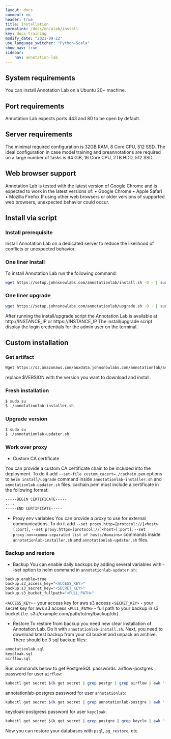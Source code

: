 ```yaml
---
layout: docs
comment: no
header: true
title: Installation
permalink: /docs/en/alab/install
key: docs-training
modify_date: "2021-09-22"
use_language_switcher: "Python-Scala"
show_nav: true
sidebar:
    nav: annotation-lab
---
```


## System requirements
You can install Annotation Lab on a Ubuntu 20+ machine.

## Port requirements
Annotation Lab expects ports 443 and 80 to be open by default. 

## Server requirements
The minimal required configuration is 32GB RAM, 8 Core CPU, 512 SSD. 
The ideal configuration in case model training and preannotations are required on a large number of tasks is 64 GiB, 16 Core CPU, 2TB HDD, 512 SSD. 

## Web browser support
Annotation Lab is tested with the latest version of Google Chrome and is expected to work in the latest versions of:
•   Google Chrome
•   Apple Safari
•   Mozilla Firefox
If using other web browsers or older versions of supported web browsers, unexpected behavior could occur.

## Install via script

### Install prerequisite
Install Annotation Lab on a dedicated server to reduce the likelihood of conflicts or unexpected behavior.

### One liner install 
To install Annotation Lab run the following command:
```bash
wget https://setup.johnsnowlabs.com/annotationlab/install.sh -O - | sudo bash -s -- --version 2.0.1
```

### One liner upgrade

```bash
wget https://setup.johnsnowlabs.com/annotationlab/upgrade.sh -O - | sudo bash -s -- --version 2.0.1
```

After running the install/upgrade script the Annotation Lab is available at http://INSTANCE_IP  or https://INSTANCE_IP 
The install/upgrade script display the login credentials for the admin user on the terminal. 

## Custom installation 

### Get artifact
```bash
Wget https://s3.amazonaws.com/auxdata.johnsnowlabs.com/annotationlab/annotationlab-"$VERSION".tar.gz
```
replace $VERSION with the version you want to download and install. 

### Fresh installation
```bash
$ sudo su
$ ./annotationlab-installer.sh
```
### Upgrade version

```bash
$ sudo su
$ ./annotationlab-updater.sh
```
### Work over proxy
- Custom CA certificate

You can provide a custom CA certificate chain to be included into the deployment. To do it add `--set-file custom_cacert=./cachain.pem` options to `helm install/upgrade` command inside `annotationlab-installer.sh` and `annotationlab-updater.sh` files.
cachain.pem must include a certificate in the following format:
```bash
-----BEGIN CERTIFICATE-----
....
-----END CERTIFICATE-----
```

- Proxy env variables
You can provide a proxy to use for external communications. To do it add `--set proxy.http=[protocol://]<host>[:port]`, `--set proxy.https=[protocol://]<host>[:port]`, `--set proxy.no=<comma-separated list of hosts/domains>` commands inside `annotationlab-installer.sh` and `annotationlab-updater.sh` files.

### Backup and restore
- Backup
You can enable daily backups by adding several variables with --set option to helm command in `annotationlab-updater.sh`:
```bash
backup.enable=true
backup.s3_access_key="<ACCESS_KEY>"
backup.s3_secret_key="<SECRET_KEY>"
backup.s3_bucket_fullpath="<FULL_PATH>"
```

`<ACCESS_KEY>` - your access key for aws s3 access
`<SECRET_KEY>` - your secret key for aws s3 access
`<FULL_PATH>` - full path to your backup in s3 bucket (f.e. s3://example.com/path/to/my/backup/dir)

- Restore
To restore from backup you need new clear installation of Annotation Lab. Do it with `annotationlab-install.sh`.
Next, you need to download latest backup from your s3 bucket and unpack an archive. There should be 3 sql backup files:

```bash
annotationlab.sql
keycloak.sql
airflow.sql
```
Run commands below to get PostgreSQL passwords.
airflow-postgres password for user `airflow`:
```bash
kubectl get secret $(k get secret | grep postgr | grep airflow | awk '{print $1}') -o jsonpath='{.data.postgresql-password}' | base64 -d
```
annotationlab-postgres password for user `annotationlab`:
```bash
kubectl get secret $(k get secret | grep annotationlab-postgre | awk '{print $1}') -o jsonpath='{.data.postgresql-password}' | base64 -d
```
keycloak-postgress password for user `keycloak`:
```bash
kubectl get secret $(k get secret | grep postgre | grep keyclo | awk '{print $1}') -o jsonpath='{.data.postgresql-password}' | base64 -d
```
Now you can restore your databases with `psql`, `pg_restore`, etc.

